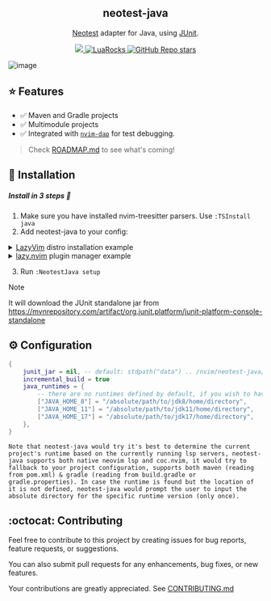 
<section align="center">

  <h1>neotest-java</h1>
  <p> <a href="https://github.com/rcarriga/neotest">Neotest</a> adapter for Java, using <a href="https://github.com/junit-team/junit5">JUnit</a>.</p>

  <a href="https://github.com/rcasia/neotest-java/actions/workflows/makefile.yml">
    <img src="https://github.com/rcasia/neotest-java/actions/workflows/makefile.yml/badge.svg">
  </a>
  <a href="https://luarocks.org/modules/rcasia/neotest-java">
    <img alt="LuaRocks" src="https://img.shields.io/luarocks/v/rcasia/neotest-java">
  </a>

  <a href="https://github.com/rcasia/neotest-java">
    <img alt="GitHub Repo stars" src="https://img.shields.io/github/stars/rcasia/neotest-java">
  </a>
</section>

![image](https://github.com/user-attachments/assets/d1d77980-faab-4110-9b7c-ae6911a3d42c)

## ⭐ Features
- ✅ Maven and Gradle projects
- ✅ Multimodule projects
- ✅ Integrated with [`nvim-dap`](https://github.com/mfussenegger/nvim-dap) for test debugging.

> Check [ROADMAP.md](./ROADMAP.md) to see what's coming!

## :wrench: Installation

##### Install in 3 steps :athletic_shoe:

1. Make sure you have installed nvim-treesitter parsers. Use `:TSInstall java`
2. Add neotest-java to your config:

<details>
  <summary><a href="https://github.com/LazyVim/LazyVim">LazyVim</a> distro installation example</summary>

  ```lua
  return {
    {
      "rcasia/neotest-java",
      ft = "java",
      dependencies = {
        "mfussenegger/nvim-dap", -- for the debugger
        "rcarriga/nvim-dap-ui", -- recommended
        "theHamsta/nvim-dap-virtual-text", -- recommended
      },
      init = function()
        -- override the default keymaps.
        -- needed until neotest-java is integrated in LazyVim
        local keys = require("lazyvim.plugins.lsp.keymaps").get()
        -- run test file
        keys[#keys + 1] = {"<leader>tt", function() require("neotest").run.run(vim.fn.expand("%")) end, mode = "n" }
        -- run nearest test
        keys[#keys + 1] = {"<leader>tr", function() require("neotest").run.run() end, mode = "n" }
        -- debug test file
        keys[#keys + 1] = {"<leader>tD", function() require("neotest").run.run({ strategy = "dap" }) end, mode = "n" }
        -- debug nearest test
        keys[#keys + 1] = {"<leader>td", function() require("neotest").run.run({ vim.fn.expand("%"), strategy = "dap" }) end, mode = "n" }
      end,
    },
    {
      "nvim-neotest/neotest",
      dependencies = {
        "nvim-neotest/nvim-nio",
        "nvim-lua/plenary.nvim",
        "antoinemadec/FixCursorHold.nvim",
        "nvim-treesitter/nvim-treesitter"
      },
      opts = {
        adapters = {
            ["neotest-java"] = {
              -- config here
            },
        },
      },
    },
  }
```

</details>
<details>
  <summary><a href="https://github.com/folke/lazy.nvim">lazy.nvim</a> plugin manager example</summary>

  ```lua
  return {
    {
      "rcasia/neotest-java",
      ft = "java",
      dependencies = {
        "mfussenegger/nvim-dap", -- for the debugger
        "rcarriga/nvim-dap-ui", -- recommended
        "theHamsta/nvim-dap-virtual-text", -- recommended
      },
    },
    {
      "nvim-neotest/neotest",
      dependencies = {
        "nvim-neotest/nvim-nio",
        "nvim-lua/plenary.nvim",
        "antoinemadec/FixCursorHold.nvim",
        "nvim-treesitter/nvim-treesitter"
      },
      opts = {
        adapters = {
          ["neotest-java"] = {
            -- config here
          },
        },
      },
    },
  }
  ```

</details>

3. Run `:NeotestJava setup`

> [!NOTE]
> It will download the JUnit standalone jar from
> https://mvnrepository.com/artifact/org.junit.platform/junit-platform-console-standalone


## :gear: Configuration

```lua
{
    junit_jar = nil, -- default: stdpath("data") .. /nvim/neotest-java/junit-platform-console-standalone-[version].jar
    incremental_build = true
    java_runtimes = {
        -- there are no runtimes defined by default, if you wish to have neotest-java resolve them based on your environment define them here, one could also define environment variables with the same key/names i.e. `JAVA_HOME_8` or `JAVA_HOME_11` or `JAVA_HOME_17` etc in your zshenv or equivalent.
        ["JAVA_HOME_8"] = "/absolute/path/to/jdk8/home/directory",
        ["JAVA_HOME_11"] = "/absolute/path/to/jdk11/home/directory",
        ["JAVA_HOME_17"] = "/absolute/path/to/jdk17/home/directory",
    },
}

```

`Note that neotest-java would try it's best to determine the current project's runtime based on the currently running lsp servers,
neotest-java supports both native neovim lsp and coc.nvim, it would try to fallback to your project configuration, supports both maven
(reading from pom.xml) & gradle (reading from build.gradle or gradle.properties). In case the runtime is found but the location of it is not
defined, neotest-java would prompt the user to input the absolute directory for the specific runtime version (only once).`

## :octocat: Contributing

Feel free to contribute to this project by creating issues for bug
reports, feature requests, or suggestions.

You can also submit pull requests for any enhancements, bug fixes, or new features.

Your contributions are greatly appreciated. See [CONTRIBUTING.md](https://github.com/rcasia/neotest-java/blob/main/CONTRIBUTING.md)
